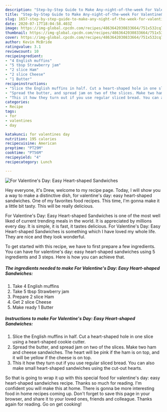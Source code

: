 ```yaml
---
description: "Step-by-Step Guide to Make Any-night-of-the-week For Valentine&amp;#39;s Day: Easy Heart-shaped Sandwiches"
title: "Step-by-Step Guide to Make Any-night-of-the-week For Valentine&amp;#39;s Day: Easy Heart-shaped Sandwiches"
slug: 1657-step-by-step-guide-to-make-any-night-of-the-week-for-valentine-and-39-s-day-easy-heart-shaped-sandwiches
date: 2020-07-17T18:04:58.403Z
image: https://img-global.cpcdn.com/recipes/4863642030833664/751x532cq70/for-valentines-day-easy-heart-shaped-sandwiches-recipe-main-photo.jpg
thumbnail: https://img-global.cpcdn.com/recipes/4863642030833664/751x532cq70/for-valentines-day-easy-heart-shaped-sandwiches-recipe-main-photo.jpg
cover: https://img-global.cpcdn.com/recipes/4863642030833664/751x532cq70/for-valentines-day-easy-heart-shaped-sandwiches-recipe-main-photo.jpg
author: Kevin McBride
ratingvalue: 3.1
reviewcount: 10
recipeingredient:
- "4 English muffins"
- "5 tbsp Strawberry jam"
- "2 slice Ham"
- "2 slice Cheese"
- "1 Butter"
recipeinstructions:
- "Slice the English muffins in half. Cut a heart-shaped hole in one slice using a heart-shaped cookie cutter."
- "Spread the butter, and spread jam on two of the slices. Make two ham and cheese sandwiches. The heart will be pink if the ham is on top, and it will be yellow if the cheese is on top."
- "This it how they turn out if you use regular sliced bread. You can also make small heart-shaped sandwiches using the cut-out hearts."
categories:
- Recipe
tags:
- for
- valentines
- day

katakunci: for valentines day 
nutrition: 195 calories
recipecuisine: American
preptime: "PT29M"
cooktime: "PT56M"
recipeyield: "4"
recipecategory: Lunch

---
```



![For Valentine&#39;s Day: Easy Heart-shaped Sandwiches](https://img-global.cpcdn.com/recipes/4863642030833664/751x532cq70/for-valentines-day-easy-heart-shaped-sandwiches-recipe-main-photo.jpg)

Hey everyone, it's Drew, welcome to my recipe page. Today, I will show you a way to make a distinctive dish, for valentine&#39;s day: easy heart-shaped sandwiches. One of my favorites food recipes. This time, I'm gonna make it a little bit tasty. This will be really delicious.

For Valentine&#39;s Day: Easy Heart-shaped Sandwiches is one of the most well liked of current trending meals in the world. It is appreciated by millions every day. It is simple, it is fast, it tastes delicious. For Valentine&#39;s Day: Easy Heart-shaped Sandwiches is something which I have loved my whole life. They are nice and they look wonderful.




To get started with this recipe, we have to first prepare a few ingredients. You can have for valentine&#39;s day: easy heart-shaped sandwiches using 5 ingredients and 3 steps. Here is how you can achieve that.

<!--inarticleads1-->

##### The ingredients needed to make For Valentine&#39;s Day: Easy Heart-shaped Sandwiches:

1. Take 4 English muffins
1. Take 5 tbsp Strawberry jam
1. Prepare 2 slice Ham
1. Get 2 slice Cheese
1. Make ready 1 Butter




<!--inarticleads2-->

##### Instructions to make For Valentine&#39;s Day: Easy Heart-shaped Sandwiches:

1. Slice the English muffins in half. Cut a heart-shaped hole in one slice using a heart-shaped cookie cutter.
1. Spread the butter, and spread jam on two of the slices. Make two ham and cheese sandwiches. The heart will be pink if the ham is on top, and it will be yellow if the cheese is on top.
1. This it how they turn out if you use regular sliced bread. You can also make small heart-shaped sandwiches using the cut-out hearts.




So that is going to wrap it up with this special food for valentine&#39;s day: easy heart-shaped sandwiches recipe. Thanks so much for reading. I'm confident you will make this at home. There is gonna be more interesting food in home recipes coming up. Don't forget to save this page in your browser, and share it to your loved ones, friends and colleague. Thanks again for reading. Go on get cooking!
